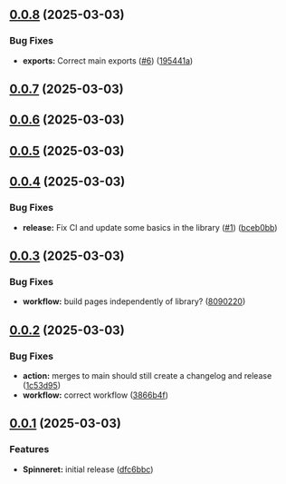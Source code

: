 ## [0.0.8](https://github.com/brekk/spinneret/compare/v0.0.7...v0.0.8) (2025-03-03)


### Bug Fixes

* **exports:** Correct main exports ([#6](https://github.com/brekk/spinneret/issues/6)) ([195441a](https://github.com/brekk/spinneret/commit/195441af120a96095b015a315f17aba343fe3e3f))

## [0.0.7](https://github.com/brekk/spinneret/compare/v0.0.6...v0.0.7) (2025-03-03)

## [0.0.6](https://github.com/brekk/spinneret/compare/v0.0.5...v0.0.6) (2025-03-03)

## [0.0.5](https://github.com/brekk/spinneret/compare/v0.0.4...v0.0.5) (2025-03-03)

## [0.0.4](https://github.com/brekk/spinneret/compare/v0.0.3...v0.0.4) (2025-03-03)


### Bug Fixes

* **release:** Fix CI and update some basics in the library ([#1](https://github.com/brekk/spinneret/issues/1)) ([bceb0bb](https://github.com/brekk/spinneret/commit/bceb0bbfa0e4de8a0e1fb51066b1bbc99b21bc4d))

## [0.0.3](https://github.com/brekk/spinneret/compare/v0.0.2...v0.0.3) (2025-03-03)


### Bug Fixes

* **workflow:** build pages independently of library? ([8090220](https://github.com/brekk/spinneret/commit/80902200a59d87c4fbe9f6ff689565d1259a0d78))

## [0.0.2](https://github.com/brekk/spinneret/compare/v0.0.1...v0.0.2) (2025-03-03)


### Bug Fixes

* **action:** merges to main should still create a changelog and release ([1c53d95](https://github.com/brekk/spinneret/commit/1c53d95fa8f6419efc4198cde003c469df95a626))
* **workflow:** correct workflow ([3866b4f](https://github.com/brekk/spinneret/commit/3866b4f1290b08dd4ec1282b0533fa3ddb8185d1))

## [0.0.1](https://github.com/brekk/spinneret/compare/dfc6bbc6da9b12182841b175d717109a418c4c26...v0.0.1) (2025-03-03)


### Features

* **Spinneret:** initial release ([dfc6bbc](https://github.com/brekk/spinneret/commit/dfc6bbc6da9b12182841b175d717109a418c4c26))

